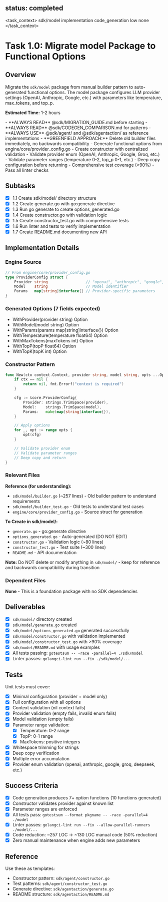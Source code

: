 ## status: completed

<task_context>
<domain>sdk/model</domain>
<type>implementation</type>
<scope>code_generation</scope>
<complexity>low</complexity>
<dependencies>none</dependencies>
</task_context>

# Task 1.0: Migrate model Package to Functional Options

## Overview

Migrate the `sdk/model` package from manual builder pattern to auto-generated functional options. The model package configures LLM provider settings (OpenAI, Anthropic, Google, etc.) with parameters like temperature, max_tokens, and top_p.

**Estimated Time:** 1-2 hours

<critical>
- **ALWAYS READ** @sdk/MIGRATION_GUIDE.md before starting
- **ALWAYS READ** @sdk/CODEGEN_COMPARISON.md for patterns
- **ALWAYS USE** @sdk/agent/ and @sdk/agentaction/ as reference implementations
- **GREENFIELD APPROACH:** Delete old builder files immediately, no backwards compatibility
</critical>

<requirements>
- Generate functional options from engine/core/provider_config.go
- Create constructor with centralized validation
- Validate provider enum (OpenAI, Anthropic, Google, Groq, etc.)
- Validate parameter ranges (temperature 0-2, top_p 0-1, etc.)
- Deep copy configuration before returning
- Comprehensive test coverage (>90%)
- Pass all linter checks
</requirements>

## Subtasks

- [x] 1.1 Create sdk/model/ directory structure
- [x] 1.2 Create generate.go with go:generate directive
- [x] 1.3 Run go generate to create options_generated.go
- [x] 1.4 Create constructor.go with validation logic
- [x] 1.5 Create constructor_test.go with comprehensive tests
- [x] 1.6 Run linter and tests to verify implementation
- [x] 1.7 Create README.md documenting new API

## Implementation Details

### Engine Source
```go
// From engine/core/provider_config.go
type ProviderConfig struct {
    Provider string                 // "openai", "anthropic", "google", "groq", etc.
    Model    string                 // Model identifier
    Params   map[string]interface{} // Provider-specific parameters
}
```

### Generated Options (7 fields expected)
- WithProvider(provider string) Option
- WithModel(model string) Option
- WithParams(params map[string]interface{}) Option
- WithTemperature(temperature float64) Option
- WithMaxTokens(maxTokens int) Option
- WithTopP(topP float64) Option
- WithTopK(topK int) Option

### Constructor Pattern
```go
func New(ctx context.Context, provider string, model string, opts ...Option) (*core.ProviderConfig, error) {
    if ctx == nil {
        return nil, fmt.Errorf("context is required")
    }

    cfg := &core.ProviderConfig{
        Provider: strings.TrimSpace(provider),
        Model:    strings.TrimSpace(model),
        Params:   make(map[string]interface{}),
    }

    // Apply options
    for _, opt := range opts {
        opt(cfg)
    }

    // Validate provider enum
    // Validate parameter ranges
    // Deep copy and return
}
```

### Relevant Files

**Reference (for understanding):**
- `sdk/model/builder.go` (~257 lines) - Old builder pattern to understand requirements
- `sdk/model/builder_test.go` - Old tests to understand test cases
- `engine/core/provider_config.go` - Source struct for generation

**To Create in sdk/model/:**
- `generate.go` - go:generate directive
- `options_generated.go` - Auto-generated (DO NOT EDIT)
- `constructor.go` - Validation logic (~80 lines)
- `constructor_test.go` - Test suite (~300 lines)
- `README.md` - API documentation

**Note:** Do NOT delete or modify anything in `sdk/model/` - keep for reference and backwards compatibility during transition

### Dependent Files

**None** - This is a foundation package with no SDK dependencies

## Deliverables

- [x] `sdk/model/` directory created
- [x] `sdk/model/generate.go` created
- [x] `sdk/model/options_generated.go` generated successfully
- [x] `sdk/model/constructor.go` with validation implemented
- [x] `sdk/model/constructor_test.go` with >90% coverage
- [x] `sdk/model/README.md` with usage examples
- [x] All tests passing: `gotestsum -- -race -parallel=4 ./sdk/model`
- [x] Linter passes: `golangci-lint run --fix ./sdk/model/...`

## Tests

Unit tests must cover:

- [x] Minimal configuration (provider + model only)
- [x] Full configuration with all options
- [x] Context validation (nil context fails)
- [x] Provider validation (empty fails, invalid enum fails)
- [x] Model validation (empty fails)
- [x] Parameter range validation:
  - [x] Temperature: 0-2 range
  - [x] TopP: 0-1 range
  - [x] MaxTokens: positive integers
- [x] Whitespace trimming for strings
- [x] Deep copy verification
- [x] Multiple error accumulation
- [x] Provider enum validation (openai, anthropic, google, groq, deepseek, etc.)

## Success Criteria

- [x] Code generation produces 7+ option functions (10 functions generated)
- [x] Constructor validates provider against known list
- [x] Parameter ranges are enforced
- [x] All tests pass: `gotestsum --format pkgname -- -race -parallel=4 ./model`
- [x] Linter passes: `golangci-lint run --fix --allow-parallel-runners ./model/...`
- [x] Code reduction: ~257 LOC → ~130 LOC manual code (50% reduction)
- [x] Zero manual maintenance when engine adds new parameters

## Reference

Use these as templates:
- Constructor pattern: `sdk/agent/constructor.go`
- Test patterns: `sdk/agent/constructor_test.go`
- Generate directive: `sdk/agentaction/generate.go`
- README structure: `sdk/agentaction/README.md`
